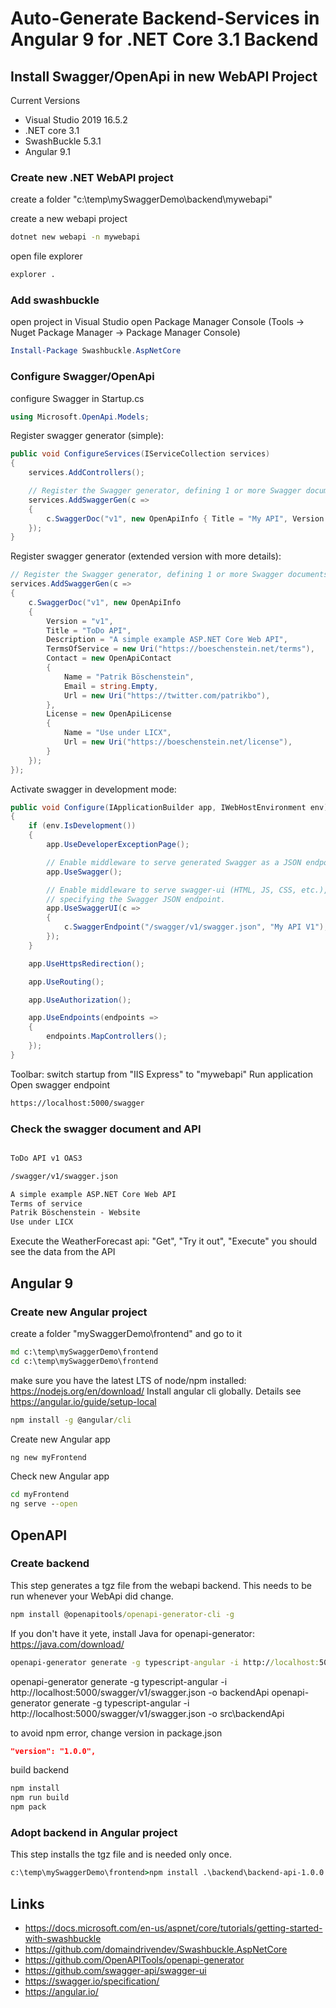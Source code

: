 # Auto-Generate Backend-Services in Angular 9 for .NET Core 3.1 Backend

## Install Swagger/OpenApi in new WebAPI Project

Current Versions
- Visual Studio 2019 16.5.2
- .NET core 3.1
- SwashBuckle 5.3.1
- Angular 9.1

### Create new .NET WebAPI project

create a folder "c:\temp\mySwaggerDemo\backend\mywebapi"

create a new webapi project

```cmd
dotnet new webapi -n mywebapi
```

open file explorer

```cmd
explorer .
```

### Add swashbuckle

open project in Visual Studio
open Package Manager Console (Tools -> Nuget Package Manager -> Package Manager Console)

```powershell
Install-Package Swashbuckle.AspNetCore
```

### Configure Swagger/OpenApi

configure Swagger in Startup.cs

``` c#
using Microsoft.OpenApi.Models;
```

Register swagger generator (simple):

``` c#
public void ConfigureServices(IServiceCollection services)
{
	services.AddControllers();

	// Register the Swagger generator, defining 1 or more Swagger documents
	services.AddSwaggerGen(c =>
	{
		c.SwaggerDoc("v1", new OpenApiInfo { Title = "My API", Version = "v1" });
	});
}
```

Register swagger generator (extended version with more details):

``` c#
// Register the Swagger generator, defining 1 or more Swagger documents
services.AddSwaggerGen(c =>
{
	c.SwaggerDoc("v1", new OpenApiInfo
	{
		Version = "v1",
		Title = "ToDo API",
		Description = "A simple example ASP.NET Core Web API",
		TermsOfService = new Uri("https://boeschenstein.net/terms"),
		Contact = new OpenApiContact
		{
			Name = "Patrik Böschenstein",
			Email = string.Empty,
			Url = new Uri("https://twitter.com/patrikbo"),
		},
		License = new OpenApiLicense
		{
			Name = "Use under LICX",
			Url = new Uri("https://boeschenstein.net/license"),
		}
	});
});
```

Activate swagger in development mode:

```c#
public void Configure(IApplicationBuilder app, IWebHostEnvironment env)
{
	if (env.IsDevelopment())
	{
		app.UseDeveloperExceptionPage();

		// Enable middleware to serve generated Swagger as a JSON endpoint.
		app.UseSwagger();

		// Enable middleware to serve swagger-ui (HTML, JS, CSS, etc.),
		// specifying the Swagger JSON endpoint.
		app.UseSwaggerUI(c =>
		{
			c.SwaggerEndpoint("/swagger/v1/swagger.json", "My API V1");
		});
	}

	app.UseHttpsRedirection();

	app.UseRouting();

	app.UseAuthorization();

	app.UseEndpoints(endpoints =>
	{
		endpoints.MapControllers();
	});
}

```

Toolbar: switch startup from "IIS Express" to "mywebapi"
Run application
Open swagger endpoint

``` html
https://localhost:5000/swagger
``` 

### Check the swagger document and API

``` html

ToDo API v1 OAS3

/swagger/v1/swagger.json

A simple example ASP.NET Core Web API
Terms of service
Patrik Böschenstein - Website
Use under LICX

```

Execute the WeatherForecast api: "Get", "Try it out", "Execute"
you should see the data from the API

## Angular 9

### Create new Angular project

create a folder "mySwaggerDemo\frontend" and go to it

``` cmd
md c:\temp\mySwaggerDemo\frontend
cd c:\temp\mySwaggerDemo\frontend
``` 

make sure you have the latest LTS of node/npm installed: <https://nodejs.org/en/download/>
Install angular cli globally. Details see <https://angular.io/guide/setup-local>

``` cmd
npm install -g @angular/cli
``` 

Create new Angular app

``` cmd
ng new myFrontend
``` 

Check new Angular app

``` cmd
cd myFrontend
ng serve --open
``` 

## OpenAPI

### Create backend

This step generates a tgz file from the webapi backend. This needs to be run whenever your WebApi did change.

``` cmd
npm install @openapitools/openapi-generator-cli -g
```

If you don't have it yete, install Java for openapi-generator: https://java.com/download/

``` cmd
openapi-generator generate -g typescript-angular -i http://localhost:5000/swagger/v1/swagger.json -o backend --additional-properties npmName=@backend/api,snapshot=true,ngVersion=9.1.0
```

openapi-generator generate -g typescript-angular -i http://localhost:5000/swagger/v1/swagger.json -o backendApi 
openapi-generator generate -g typescript-angular -i http://localhost:5000/swagger/v1/swagger.json -o src\backendApi 

to avoid npm error, change version in package.json

``` json
"version": "1.0.0",
```

build backend

``` cmd
npm install
npm run build  
npm pack
```

### Adopt backend in Angular project

This step installs the tgz file and is needed only once.

``` cmd
c:\temp\mySwaggerDemo\frontend>npm install .\backend\backend-api-1.0.0.tgz
```

## Links
- https://docs.microsoft.com/en-us/aspnet/core/tutorials/getting-started-with-swashbuckle
- https://github.com/domaindrivendev/Swashbuckle.AspNetCore
- https://github.com/OpenAPITools/openapi-generator
- https://github.com/swagger-api/swagger-ui
- https://swagger.io/specification/
- https://angular.io/
